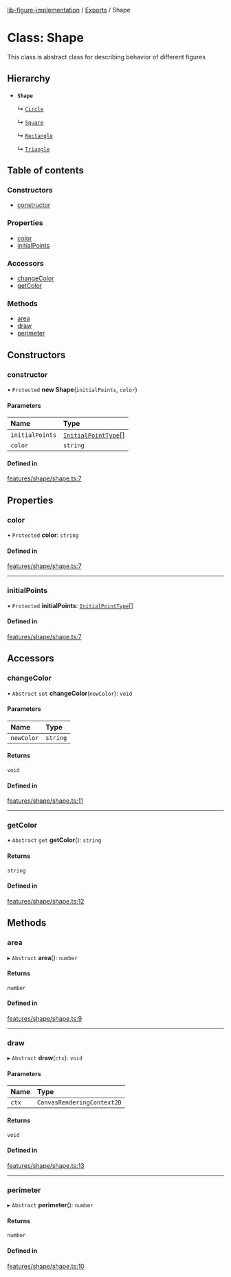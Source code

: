 [lib-figure-implementation](../DOCUMENTATION.md) / [Exports](../modules.md) / Shape

# Class: Shape

This class is abstract class for describing behavior of different figures

## Hierarchy

- **`Shape`**

  ↳ [`Circle`](Circle.md)

  ↳ [`Square`](Square.md)

  ↳ [`Rectangle`](Rectangle.md)

  ↳ [`Triangle`](Triangle.md)

## Table of contents

### Constructors

- [constructor](Shape.md#constructor)

### Properties

- [color](Shape.md#color)
- [initialPoints](Shape.md#initialpoints)

### Accessors

- [changeColor](Shape.md#changecolor)
- [getColor](Shape.md#getcolor)

### Methods

- [area](Shape.md#area)
- [draw](Shape.md#draw)
- [perimeter](Shape.md#perimeter)

## Constructors

### constructor

• `Protected` **new Shape**(`initialPoints`, `color`)

#### Parameters

| Name | Type |
| :------ | :------ |
| `initialPoints` | [`InitialPointType`](../modules.md#initialpointtype)[] |
| `color` | `string` |

#### Defined in

[features/shape/shape.ts:7](https://github.com/antonnik15/figures-library/blob/52cb69c/src/features/shape/shape.ts#L7)

## Properties

### color

• `Protected` **color**: `string`

#### Defined in

[features/shape/shape.ts:7](https://github.com/antonnik15/figures-library/blob/52cb69c/src/features/shape/shape.ts#L7)

___

### initialPoints

• `Protected` **initialPoints**: [`InitialPointType`](../modules.md#initialpointtype)[]

#### Defined in

[features/shape/shape.ts:7](https://github.com/antonnik15/figures-library/blob/52cb69c/src/features/shape/shape.ts#L7)

## Accessors

### changeColor

• `Abstract` `set` **changeColor**(`newColor`): `void`

#### Parameters

| Name | Type |
| :------ | :------ |
| `newColor` | `string` |

#### Returns

`void`

#### Defined in

[features/shape/shape.ts:11](https://github.com/antonnik15/figures-library/blob/52cb69c/src/features/shape/shape.ts#L11)

___

### getColor

• `Abstract` `get` **getColor**(): `string`

#### Returns

`string`

#### Defined in

[features/shape/shape.ts:12](https://github.com/antonnik15/figures-library/blob/52cb69c/src/features/shape/shape.ts#L12)

## Methods

### area

▸ `Abstract` **area**(): `number`

#### Returns

`number`

#### Defined in

[features/shape/shape.ts:9](https://github.com/antonnik15/figures-library/blob/52cb69c/src/features/shape/shape.ts#L9)

___

### draw

▸ `Abstract` **draw**(`ctx`): `void`

#### Parameters

| Name | Type |
| :------ | :------ |
| `ctx` | `CanvasRenderingContext2D` |

#### Returns

`void`

#### Defined in

[features/shape/shape.ts:13](https://github.com/antonnik15/figures-library/blob/52cb69c/src/features/shape/shape.ts#L13)

___

### perimeter

▸ `Abstract` **perimeter**(): `number`

#### Returns

`number`

#### Defined in

[features/shape/shape.ts:10](https://github.com/antonnik15/figures-library/blob/52cb69c/src/features/shape/shape.ts#L10)
